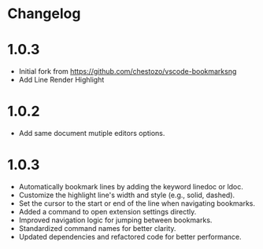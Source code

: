 # Changelog

# 1.0.3

- Initial fork from https://github.com/chestozo/vscode-bookmarksng
- Add Line Render Highlight

# 1.0.2
- Add same document mutiple editors options.

# 1.0.3
- Automatically bookmark lines by adding the keyword linedoc or ldoc.
- Customize the highlight line's width and style (e.g., solid, dashed).
- Set the cursor to the start or end of the line when navigating bookmarks.
- Added a command to open extension settings directly.
- Improved navigation logic for jumping between bookmarks.
- Standardized command names for better clarity. 
- Updated dependencies and refactored code for better performance.